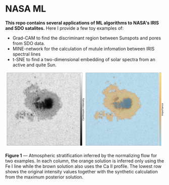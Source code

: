 # NASA ML
**This repo contains several applications of ML algorithms to NASA's IRIS and SDO satalites.**
Here I provide a few toy examples of: 
- Grad-CAM to find the discriminant region between Sunspots and pores from SDO data.
- MINE-network for the calculation of mutule infomation between IRIS spectral lines
- t-SNE to find a two-dimensional embedding of solar spectra from an active and quite Sun. 

![example](pics/penumbra.png)

**Figure 1** — Atmospheric stratification inferred by the normalizing flow for two examples. In each column, the orange solution is inferred only using the Fe I line while the brown solution also uses the Ca II profile. The lowest row shows the original intensity values together with the synthetic calculation from the maximum posterior solution.